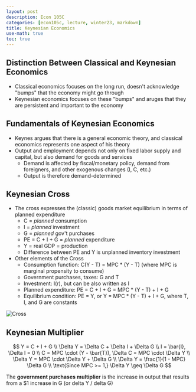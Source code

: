 ```yaml
---
layout: post
description: Econ 105C
categories: [econ105c, lecture, winter23, markdown]
title: Keynesian Economics
use-math: true
toc: true
---
```


## Distinction Between Classical and Keynesian Economics
- Classical economics focuses on the long run, doesn't acknowledge "bumps" that the economy might go through
- Keynesian economics focuses on these "bumps" and aruges that they are persistent and important to the economy

## Fundamentals of Keynesian Economics
- Keynes argues that there is a general economic theory, and classical economics represents one aspect of his theory
- Output and employment depends not only on fixed labor supply and capital, but also demand for goods and services
    - Demand is affected by fiscal/monetary policy, demand from foreigners, and other exogenous changes (I, C, etc.)
    - Output is therefore demand-determined

## Keynesian Cross

- The cross expresses the (classic) goods market equilibrium in terms of planned expenditure
    - C = *planned* consumption
    - I = *planned* investment
    - G = *planned* gov't purchases
    - PE = C + I + G = *planned* expenditure
    - Y = real GDP = production
    - Difference between PE and Y is unplanned inventory investment
- Other elements of the Cross
    - Consumption function: C(Y - T) = MPC * (Y - T) (where MPC is marginal propensity to consume)
    - Government purchases, taxes: G and T
    - Investment: I(r), but can be also written as I
    - Planned expenditure: PE = C + I + G = MPC * (Y - T) + I + G
    - Equilibrium condition: PE = Y, or Y = MPC * (Y - T) + I + G, where T, I, and G are constants

![Cross](https://cdn.kastatic.org/ka-perseus-images/0416b52f0139d8121326a9ec6ba996a6e874cac0.jpg)

## Keynesian Multiplier

$$
Y = C + I + G \\
\Delta Y = \Delta C + \Delta I + \Delta G \\
I = \bar{I}, \Delta I = 0 \\
C = MPC \cdot (Y - \bar{T}), \Delta C = MPC \cdot \Delta Y \\
\Delta Y =  MPC \cdot \Delta Y + \Delta G \\
\Delta Y = \frac{1}{1 - MPC} \Delta G \\
\text{Since MPC >= 1,} \Delta Y \geq \Delta G
$$

The **government purchases multiplier** is the increase in output that results from a $1 increase in G (or delta Y / delta G)